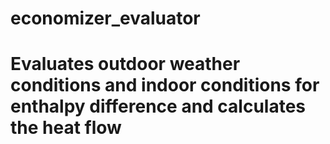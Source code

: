 # economizer_evaluator
# Evaluates outdoor weather conditions and indoor conditions for enthalpy difference and calculates the heat flow

